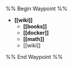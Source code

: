 %% Begin Waypoint %%
- **[[wiki]]**
	- **[[books]]**
	- **[[docker]]**
	- **[[math]]**
	- [[wiki]]

%% End Waypoint %%